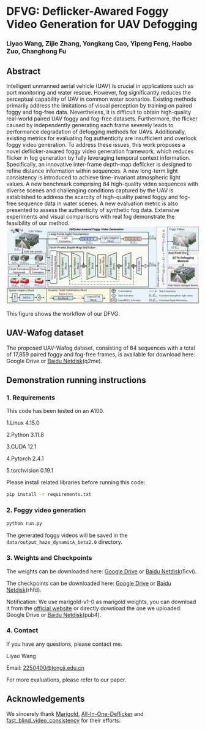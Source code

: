 # DFVG: Deflicker-Awared Foggy Video Generation for UAV Defogging

### Liyao Wang, Zijie Zhang, Yongkang Cao, Yipeng Feng, Haobo Zuo, Changhong Fu

## Abstract
Intelligent unmanned aerial vehicle (UAV) is crucial in applications such as port monitoring and water rescue. However, fog significantly reduces the perceptual capability of UAV in common water scenarios. Existing methods primarily address the limitations of visual perception by training on paired foggy and fog-free data. Nevertheless, it is difficult to obtain high-quality real-world paired UAV foggy and fog-free datasets. Furthermore, the flicker caused by independently generating each frame severely leads to performance degradation of defogging methods for UAVs. Additionally, existing metrics for evaluating fog authenticity are insufficient and overlook foggy video generation. To address these issues, this work proposes a novel deflicker-awared foggy video generation framework, which reduces flicker in fog generation by fully leveraging temporal context information. Specifically, an innovative inter-frame depth-map deflicker is designed to refine distance information within sequences. A new long-term light consistency is introduced to achieve time-invariant atmospheric light values. A new benchmark comprising 84 high-quality video sequences with diverse scenes and challenging conditions captured by the UAV is established to address the scarcity of high-quality paired foggy and fog-free sequence data in water scenes. A new evaluation metric is also presented to assess the authenticity of synthetic fog data. Extensive experiments and visual comparisons with real fog demonstrate the feasibility of our method.
![Workflow of our framework](images/main.png)

This figure shows the workflow of our DFVG.

## UAV-Wafog dataset
The proposed UAV-Wafog dataset, consisting of 84 sequences with a total of 17,859 paired foggy and fog-free frames, is available for download here: Google Drive or [Baidu Netdisk](https://pan.baidu.com/s/1XRXwhJAIYyV0EeN4rhG8JA)(q2me).

## Demonstration running instructions
### 1. Requirements
This code has been tested on an A100.

1.Linux 4.15.0

2.Python 3.11.8

3.CUDA 12.1

4.Pytorch 2.4.1

5.torchvision 0.19.1

Please install related libraries before running this code: 
```bash
pip install -r requirements.txt
```

### 2. Foggy video generation

```bash 
python run.py                                
```
The generated foggy videos  will be saved in the `data/output_haze_dynamicA_beta2.0` directory.

### 3. Weights and Checkpoints

The weights can be downloaded here: [Google Drive](https://drive.google.com/file/d/16jW9iK9KTdNsjfpGHW_GLXh9TYZtt0Km/view?usp=sharing) or [Baidu Netdisk](https://pan.baidu.com/s/1-tqu1nQgmUNjbPjgIHehMw)(5cvi).

The checkpoints can be downloaded here: [Google Drive](https://drive.google.com/file/d/1hbp0wepRZixrZro6yb0GMgLghPsi1WQp/view?usp=sharing) or [Baidu Netdisk](https://pan.baidu.com/s/1Y4NGYrJYn7Co4SoQqr4qyA)(rhfd).

Notification: We use marigold-v1-0 as marigold weights, you can download it from the [official website](https://github.com/prs-eth/Marigold) or directly download the one we uploaded: Google Drive or [Baidu Netdisk](https://pan.baidu.com/s/1cdFA9hwU5JXSFE_sFiLFiA)(pub4).

### 4. Contact
If you have any questions, please contact me.

Liyao Wang

Email: [2250400@tongji.edu.cn](2250400@tongji.edu.cn)

For more evaluations, please refer to our paper.

## Acknowledgements 

We sincerely thank [Marigold](https://github.com/prs-eth/Marigold), [All-In-One-Deflicker](https://github.com/ChenyangLEI/All-In-One-Deflicker) and [fast_blind_video_consistency](https://github.com/phoenix104104/fast_blind_video_consistency) for their efforts.

